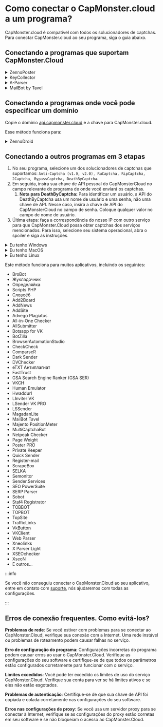 ﻿# Como conectar o CapMonster.cloud a um programa?
CapMonster.cloud é compatível com todos os solucionadores de captchas. Para conectar CapMonster.cloud ao seu programa, siga o guia abaixo.
## Conectando a programas que suportam CapMonster.Cloud
<details>
   <summary>ZennoPoster</summary>

![](./images/external-program/zennoposter.png)
</details>

<details>
   <summary>KeyCollector</summary>

Selecione “Use CapMonster.cloud” e insira sua chave de API pessoal.

![](./images/external-program/Aspose.Words.65ffb1d6-0a55-415c-84ac-f87a8022a7cc.003.png)
</details>

<details>
   <summary>A-Parser</summary>

Para resolver um reCAPTCHA, selecione Util::ReCaptcha2 e especifique a chave para o campo Provedor.

![](./images/external-program/aparser.png)

Para resolver captchas padrão, selecione “Util::Antigate” e especifique “api.capmonster.cloud” como o valor para “Antigate domain”. No campo "key", especifique sua chave de API pessoal.

![](./images/external-program/aparser2.png)
</details>

<details>
   <summary>MailBot by Tavel</summary>

![](./images/external-program/Aspose.Words.65ffb1d6-0a55-415c-84ac-f87a8022a7cc.006.png)
</details>

## Conectando a programas onde você pode especificar um domínio
Copie o domínio [api.capmonster.cloud](https://api.capmonster.cloud) e a chave para CapMonster.cloud.

Esse método funciona para:

<details>
   <summary>ZennoDroid</summary>

![](./images/external-program/Aspose.Words.65ffb1d6-0a55-415c-84ac-f87a8022a7cc.007.png)
</details>

## Conectando a outros programas em 3 etapas
1. No seu programa, selecione um dos solucionadores de captchas que suportamos:
   `Anti-Captcha (v1.0, v2.0), RuCaptcha, RipCaptcha, 2Captcha, BypassCaptcha, DeathByCaptcha`.
1. Em seguida, insira sua chave de API pessoal do CapMonsterCloud no campo relevante do programa de onde você enviará os captchas.
   1. **Nota para DeathByCaptcha:** Para identificar um usuário, a API do DeathByCaptcha usa um nome de usuário e uma senha, não uma chave de API. Nesse caso, insira a chave de API do CapMonsterCloud no campo de senha. Coloque qualquer valor no campo de nome de usuário.
1. Última etapa: faça a correspondência do nosso IP com outro serviço para que CapMonster.Cloud possa obter captchas dos serviços mencionados. Para isso, selecione seu sistema operacional, abra o spoiler e siga as instruções.

<details>
   <summary>Eu tenho Windows</summary>

Vá para: C:\Windows\System32\drivers\etc\ e encontre o arquivo **hosts**. Abra-o com o Bloco de Notas e adicione as seguintes linhas ao final do documento:

```
# capmonster.cloud begin

65.21.216.235 rucaptcha.com

65.21.216.235 ripcaptcha.com

65.21.216.235 imacros2.rucaptcha.com

65.21.216.235 2captcha.com

65.21.216.235 imacros2.2captcha.com

65.21.216.235 dc.antigate.com

65.21.216.235 anti-captcha.net

65.21.216.235 antigate.com

65.21.216.235 anticaptcha.com

65.21.216.235 www.anti-captcha.net

65.21.216.235 www.antigate.com

65.21.216.235 www.anticaptcha.com

65.21.216.235 anti-captcha.com

65.21.216.235 api.anti-captcha.com

65.21.216.235 bypasscaptcha.com

65.21.216.235 www.bypasscaptcha.com

65.21.216.235 api.dbcapi.me

65.21.216.235 api.deathbycaptcha.com

65.21.216.235 api.deathbycaptcha.eu

65.21.216.235 api.dbc.me

# capmonster.cloud end
```
Salve.
:::info
Em alguns casos, pode ser necessário ter direitos de administrador para salvar o arquivo. Nesse caso, você precisará seguir estas instruções simples:

1. Comece a digitar "Bloco de Notas" na barra de pesquisa da barra de tarefas. Assim que o resultado for encontrado, clique com o botão direito do mouse sobre ele e clique em "Executar como administrador".

   ![](./images/external-program/Aspose.Words.65ffb1d6-0a55-415c-84ac-f87a8022a7cc.008.png)

1. No menu superior do Bloco de Notas, clique em Arquivo — Abrir e especifique o caminho para "hosts": *C:\Windows\System32\drivers\etc.* Se houver vários arquivos com esse nome na pasta, abra o arquivo que não possui extensão.
1. Faça as alterações no arquivo "hosts" e depois salve o arquivo no menu.
:::

Tente visitar qualquer um desses domínios. Se tudo estiver correto, uma página em branco será aberta. Se você não conseguiu, entre em contato com [suporte](https://helpdesk.zennolab.com/conversation/new), nós ajudaremos com todas as configurações!
</details>

<details>
   <summary>Eu tenho MacOS</summary>

Abra o Terminal via Spotlight ou Launchpad.

![](./images/external-program/Aspose.Words.65ffb1d6-0a55-415c-84ac-f87a8022a7cc.009.png)

Na janela do aplicativo, insira o comando para abrir o editor de texto Nano: `sudo nano /etc/hosts`

Após inserir o comando, clique Enter, digite sua senha de administrador e pressione Enter novamente.

:::info
O processo de digitação da senha de administrador não é exibido. Apenas insira a senha, clique Enter e você estará no sistema.
:::

Agora você está no editor de texto Nano.

:::info
Nem o mouse nem o trackpad funcionam aqui. Você só pode usar o teclado.
:::

Adicione as seguintes linhas ao final do documento:

```
# capmonster.cloud begin

65.21.216.235 rucaptcha.com

65.21.216.235 ripcaptcha.com

65.21.216.235 imacros2.rucaptcha.com

65.21.216.235 2captcha.com

65.21.216.235 imacros2.2captcha.com

65.21.216.235 dc.antigate.com

65.21.216.235 anti-captcha.net

65.21.216.235 antigate.com

65.21.216.235 anticaptcha.com

65.21.216.235 www.anti-captcha.net

65.21.216.235 www.antigate.com

65.21.216.235 www.anticaptcha.com

65.21.216.235 anti-captcha.com

65.21.216.235 api.anti-captcha.com

65.21.216.235 bypasscaptcha.com

65.21.216.235 www.bypasscaptcha.com

65.21.216.235 api.dbcapi.me

65.21.216.235 api.deathbycaptcha.com

65.21.216.235 api.deathbycaptcha.eu

65.21.216.235 api.dbc.me

# capmonster.cloud end
```

Após fazer as alterações, clique em Ctrl+O para aplicá-las. Em seguida, clique em Ctrl+X e Enter para sair do editor.

Para ver as alterações, limpe o cache de DNS. Para isso, insira o comando: `sudo killall -HUP mDNSResponder`. Isso limpará o cache de DNS no seu Mac, e o sistema operacional verá as alterações no arquivo Hosts.

Tente visitar qualquer um desses domínios. Se tudo estiver correto, uma página em branco será aberta. Se você não conseguiu, entre em contato com [suporte](https://helpdesk.zennolab.com/conversation/new), nós ajudaremos com todas as configurações.
</details>

<details>
   <summary>Eu tenho Linux</summary>

Na janela do aplicativo, insira o comando para abrir o editor de texto Nano: `sudo nano /etc/hosts`

Após inserir o comando, clique Enter. Agora você está no editor de texto Nano.

Adicione as seguintes linhas ao final do documento:
```
# capmonster.cloud begin

65.21.216.235 rucaptcha.com

65.21.216.235 ripcaptcha.com

65.21.216.235 imacros2.rucaptcha.com

65.21.216.235 2captcha.com

65.21.216.235 imacros2.2captcha.com

65.21.216.235 dc.antigate.com

65.21.216.235 anti-captcha.net

65.21.216.235 antigate.com

65.21.216.235 anticaptcha.com

65.21.216.235 www.anti-captcha.net

65.21.216.235 www.antigate.com

65.21.216.235 www.anticaptcha.com

65.21.216.235 anti-captcha.com

65.21.216.235 api.anti-captcha.com

65.21.216.235 bypasscaptcha.com

65.21.216.235 www.bypasscaptcha.com

65.21.216.235 api.dbcapi.me

65.21.216.235 api.deathbycaptcha.com

65.21.216.235 api.deathbycaptcha.eu

65.21.216.235 api.dbc.me

# capmonster.cloud end
```

Após fazer as alterações, clique em Ctrl+X e depois Y para aplicá-las.

Tente visitar qualquer um desses domínios. Se tudo estiver correto, uma página em branco será aberta. Se você não conseguiu, entre em contato com [suporte](https://helpdesk.zennolab.com/conversation/new), nós ajudaremos com todas as configurações.
</details>

Este método funciona para muitos aplicativos, incluindo os seguintes:

- BroBot
- Жукладочник
- Определяйка
- Scripts PHP
- Словоёб
- Add2Board
- AddNews
- AddSite
- Advego Plagiatus
- All-in-One Checker
- AllSubmitter
- Botsapp for VK
- BotZilla
- BrowserAutomationStudio
- CheckCheck
- ComparseR
- Dark Sender
- DVChecker
- eTXT Антиплагиат
- FastTrust
- GSA Search Engine Ranker (GSA SER)
- VKCH
- Human Emulator
- Hwaddurl
- LInviter VK
- LSender VK PRO
- LSSender
- MagadanLite
- MailBot Tavel
- Majento PositionMeter
- MultiCaptchaBot
- Netpeak Checker
- Page Weight
- Poster PRO
- Private Keeper
- Quick Sender
- Register-mail
- ScrapeBox
- SELKA
- Semonitor
- Sender.Services
- SEO PowerSuite
- SERP Parser
- Sobot
- Staf4 Registrator
- TOBBOT
- TOPBOT
- TopSite
- TrafficLinks
- VkButton
- VKClient
- Web Parser
- Xneolinks
- X Parser Light
- XSEOchecker
- XseoN
- E outros...

:::info

Se você não conseguiu conectar o CapMonster.Cloud ao seu aplicativo, entre em contato com [suporte](https://helpdesk.zennolab.com/conversation/new), nós ajudaremos com todas as configurações.

:::

## Erros de conexão frequentes. Como evitá-los?

**Problemas de rede**: Se você estiver com problemas para se conectar ao CapMonster.Cloud, verifique sua conexão com a Internet. Uma rede instável ou problemas de roteamento podem causar falhas no serviço.

**Erro de configuração do programa**: Configurações incorretas do programa podem causar erros ao usar o CapMonster.Cloud. Verifique as configurações do seu software e certifique-se de que todos os parâmetros estão configurados corretamente para funcionar com o serviço.

**Limites excedidos**: Você pode ter excedido os limites de uso do serviço CapMonster.Cloud. Verifique sua conta para ver se há limites ativos e se eles não estão esgotados.

**Problemas de autenticação**: Certifique-se de que sua chave de API foi copiada e colada corretamente nas configurações do seu software.

**Erros nas configurações de proxy**: Se você usa um servidor proxy para se conectar à Internet, verifique se as configurações do proxy estão corretas em seu software e se não bloqueiam o acesso ao CapMonster.Cloud.
